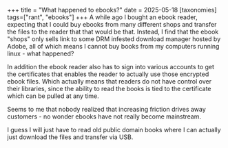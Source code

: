 +++
title = "What happened to ebooks?"
date = 2025-05-18
[taxonomies]
tags=["rant", "ebooks"]
+++
A while ago I bought an ebook reader, expecting that I could buy ebooks from many different shops and transfer the files to the reader that that would be that.
Instead, I find that the ebook "shops" only sells link to some DRM infested download manager hosted by Adobe, all of which means I cannot buy books from my computers running linux - what happened?
<!--more-->
In addition the ebook reader also has to sign into various accounts to get the certificates that enables the reader to actually use those encrypted ebook files.
Which actually means that readers do not have control over their libraries, since the ability to read the books is tied to the certificate which can be pulled at any time.

Seems to me that nobody realized that increasing friction drives away customers - no wonder ebooks have not really become mainstream.

I guess I will just have to read old public domain books where I can actually just download the files and transfer via USB.
